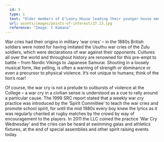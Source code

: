 ```yaml
---
  id: 5
  type: 1
  text: "Older members of O’Leary House leading their younger house members in war cries. Inter-House Athletics, September 2015."
  url: assets/images/points-of-interest/27.13.jpg
  reference: "Image: C Kamana"
---
```

War cries had their origins in military ‘war cries’ – in the 1880s British soldiers were noted 
for having imitated the Usuthu war cries of the Zulu soldiers, which were declarations of war against their opponents. Cultures all over the world and throughout history are renowned for this pre-empt to battle – from Nordic Vikings to Japanese Samurai. Shouting in a loosely musical form, like yelling, is often a warning of strength or dominance or even a precursor to physical violence. It’s not unique to humans; think of the lion’s roar! 

Of course, the war cry is not a prelude to outbursts of violence at the College – a war cry in a civilian sense is understood as a cue to rally around a particular cause. The 1999 SRC report stated that a weekly war cry practice was introduced by the ‘Spirit Committee’ to teach the war cries and promote school spirit, for until the mid 1980s every boy knew the lyrics as it was regularly chanted at rugby matches by the crowd by way of encouragement to the players. In 2011 the LLC coined the practice ‘War Cry Wednesday’ and the cries can be heard at swimming galas and athletics fixtures, at the end of special assemblies and other spirit raising events today.
